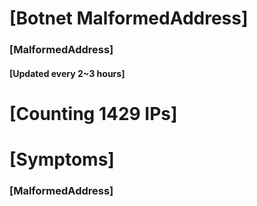 # [Botnet MalformedAddress]
### [MalformedAddress]
#### [Updated every 2~3 hours]

# [Counting 1429 IPs]

# [Symptoms] 
###   [MalformedAddress]
